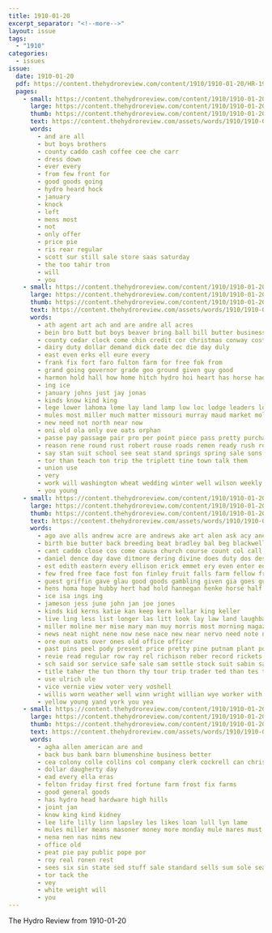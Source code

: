 ```yaml
---
title: 1910-01-20
excerpt_separator: "<!--more-->"
layout: issue
tags:
  - "1910"
categories:
  - issues
issue:
  date: 1910-01-20
  pdf: https://content.thehydroreview.com/content/1910/1910-01-20/HR-1910-01-20.pdf
  pages:
    - small: https://content.thehydroreview.com/content/1910/1910-01-20/small/HR-1910-01-20-01.jpg
      large: https://content.thehydroreview.com/content/1910/1910-01-20/large/HR-1910-01-20-01.jpg
      thumb: https://content.thehydroreview.com/content/1910/1910-01-20/thumbnails/HR-1910-01-20-01.jpg
      text: https://content.thehydroreview.com/assets/words/1910/1910-01-20/HR-1910-01-20-01.txt
      words:
        - and are all
        - but boys brothers
        - county caddo cash coffee cee che carr
        - dress down
        - ever every
        - from few front for
        - good goods going
        - hydro heard hock
        - january
        - knock
        - left
        - mens most
        - not
        - only offer
        - price pie
        - ris rear regular
        - scott sur still sale store saas saturday
        - the too tahir tron
        - will
        - you
    - small: https://content.thehydroreview.com/content/1910/1910-01-20/small/HR-1910-01-20-02.jpg
      large: https://content.thehydroreview.com/content/1910/1910-01-20/large/HR-1910-01-20-02.jpg
      thumb: https://content.thehydroreview.com/content/1910/1910-01-20/thumbnails/HR-1910-01-20-02.jpg
      text: https://content.thehydroreview.com/assets/words/1910/1910-01-20/HR-1910-01-20-02.txt
      words:
        - ath agent art ach and are andre all acres
        - bein bro butt but boys beaver bring ball bill butter business bry
        - county cedar clock come chin credit cor christmas conway cost college colony call czar colo cream caddo corn col course can courier
        - dairy duty dollar demand dick date dec die day duly
        - east even erks ell eure every
        - frank fix fort faro fulton farm for free fok from
        - grand going governor grade goo ground given guy good
        - harmon hold hall how home hitch hydro hoi heart has horse had house hundred herndon hea hens hing
        - ing ice
        - january johns just jay jonas
        - kinds know kind king
        - lege lower lahoma lome lay land lamp low loc lodge leaders look lan last large line
        - mules most miller much matter missouri murray maud market moles monday more morgan miles
        - new need not north near now
        - oni old ola only ove oats orphan
        - passe pay passage pair pro per point piece pass pretty purchase
        - reason rene round rust robert rouse roads remen ready rush road rates
        - say stan suit school see seat stand springs spring sale sons streets strong smit sam sabin sell seven state session
        - tor than teach ton trip the triplett tine town talk them
        - union use
        - very
        - work will washington wheat wedding winter well wilson weekly west weatherford wind wide way ward week with was write while
        - you young
    - small: https://content.thehydroreview.com/content/1910/1910-01-20/small/HR-1910-01-20-03.jpg
      large: https://content.thehydroreview.com/content/1910/1910-01-20/large/HR-1910-01-20-03.jpg
      thumb: https://content.thehydroreview.com/content/1910/1910-01-20/thumbnails/HR-1910-01-20-03.jpg
      text: https://content.thehydroreview.com/assets/words/1910/1910-01-20/HR-1910-01-20-03.txt
      words:
        - ago ave alls andrew acre are andrews ake art alen ask acy ane aim all aims aud atter addi arm allen and
        - birth bie butter back breeding beat bradley bal beg blackwell better brother banker bata buys been bottle base boy business bright belong burns but bet bas breckenridge bring baby bren bank brood buyers beams botts bixler bute basi books best buy brand bound
        - cant caddo close cos come causa church course count col call chloe clay con christ carry creek came car cream county cross cotton cash cold case cee cael citizen cat can card cly claude coll company city clays cloudy cooper college charley christian child clyde cost cha crump
        - daniel dence day dave ditmore dering divine does duty dos desire days double davis dinner davidson dare der daughter
        - est edith eastern every ellison erick emmet ery even enter edwards
        - few fred free face fost fon finley fruit falls farm fellow frame full fine fever feo for fie friends fellows far fore fort frank fale first from flay finder
        - guest griffin gave glau good goods gambling given gia goes guthrie green geary ghost going guy gue gordon grace
        - hens homa hope hubby hert had hold hannegan henke horse half heart hoyt hand heen haye hot home hour him hah hill helen hunting house hon hun held hobby her how hibbs howard harry has hester hine hydro
        - ice isa ings ing
        - jameson jess june john jan joe jones
        - kinds kid kerns katie kan keep kern kellar king keller
        - live ling less list longer las litt look lay law land laughbaum last lehman little league long leona low line lot lame laa lia light let lister left liss
        - miller moline mer mise mary man muy morris most morning magazine milk many morgan mound matter miles main miss must missouri more may masoner market moye music money mon much mor mean mares monday made
        - news neat night nene now nese nace new near nervo need note niehues neck notice not neigh
        - ore oun oats over ones old office officer
        - past pins peel pody present price pretty pine putnam plant pope public president place pelton part por pitz piece plenty per pay prom
        - revie read regular row ray rel richison reber record rickets riding roads ree reid riggs road reason route records reno rata room
        - sch said sor service safe sale sam settle stock suit sabin save san scott south short son sick summer single see school ser shoe say sample she saturday soon soda smith six sun street store sone sunday sis surgeon seat spring seem sell seen sare stand sieg special shantz speaker sunshine state sim soul salad sights springs somes sui signs
        - title taher the tun thorn thy tour trip trader ted than tes town tae take too trac top ten try then tue talk them trom texas
        - use ulrich ule
        - vice vernie view voter very voshell
        - willis worn weather well winn wright willian wye worker with wheat ware west wane woods willing wise weeks wee weatherford wares why watch will want was week work writer white way went wilson werk while wil wene wade worth worm williams
        - yellow young yand york you yea
    - small: https://content.thehydroreview.com/content/1910/1910-01-20/small/HR-1910-01-20-04.jpg
      large: https://content.thehydroreview.com/content/1910/1910-01-20/large/HR-1910-01-20-04.jpg
      thumb: https://content.thehydroreview.com/content/1910/1910-01-20/thumbnails/HR-1910-01-20-04.jpg
      text: https://content.thehydroreview.com/assets/words/1910/1910-01-20/HR-1910-01-20-04.txt
      words:
        - agha allen american are and
        - back bus bank barn blumenshine business better
        - cea colony colle collins col company clerk cockrell can christy casimir cash choice cattle cream
        - dollar daugherty day
        - ead every ella eras
        - felton friday first fred fortune farm frost fix farms
        - good general goods
        - has hydro head hardware high hills
        - joint jan
        - know king kind kidney
        - lee life lilly linn lapsley les likes loan lull lyn lame
        - mules miller means masoner money more monday mule mares must miss
        - nena nen nas nims new
        - office old
        - peat pie pay public pope por
        - roy real ronen rest
        - sees six sin state sed stuff sale standard sells sum sole sea sell smooth size
        - tor tack the
        - vey
        - white weight will
        - you
---
```


The Hydro Review from 1910-01-20

<!--more-->

